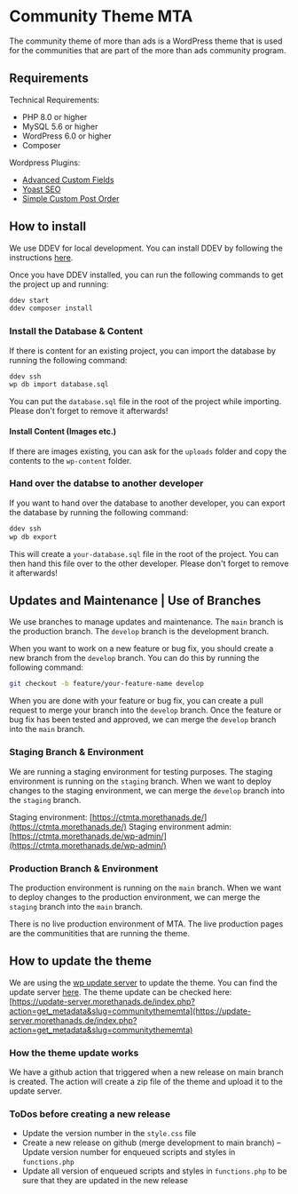 # Community Theme MTA
The community theme of more than ads is a WordPress theme that is used for the communities that are part of the more than ads community program.

## Requirements
Technical Requirements:
- PHP 8.0 or higher
- MySQL 5.6 or higher
- WordPress 6.0 or higher
- Composer

Wordpress Plugins:
- [Advanced Custom Fields](https://www.advancedcustomfields.com/)
- [Yoast SEO](https://yoast.com/wordpress/plugins/seo/#utm_content=plugin-info&utm_term=plugin-homepage&shortlink=1uj)
- [Simple Custom Post Order](https://wordpress.org/plugins/simple-custom-post-order/)

## How to install 
We use DDEV for local development. You can install DDEV by following the instructions [here](https://ddev.readthedocs.io/en/stable/).

Once you have DDEV installed, you can run the following commands to get the project up and running:

```bash
ddev start
ddev composer install
```

### Install the Database & Content
If there is content for an existing project, you can import the database by running the following command:

```bash
ddev ssh 
wp db import database.sql
```
You can put the `database.sql` file in the root of the project while importing. Please don't forget to remove it afterwards! 

#### Install Content (Images etc.)
If there are images existing, you can ask for the `uploads` folder and copy the contents to the `wp-content` folder.


### Hand over the databse to another developer
If you want to hand over the database to another developer, you can export the database by running the following command:

```bash
ddev ssh
wp db export
```
This will create a `your-database.sql` file in the root of the project. You can then hand this file over to the other developer. Please don't forget to remove it afterwards!


## Updates and Maintenance | Use of Branches
We use branches to manage updates and maintenance. The `main` branch is the production branch. The `develop` branch is the development branch. 

When you want to work on a new feature or bug fix, you should create a new branch from the `develop` branch. You can do this by running the following command:

```bash
git checkout -b feature/your-feature-name develop
```

When you are done with your feature or bug fix, you can create a pull request to merge your branch into the `develop` branch. Once the feature or bug fix has been tested and approved, we can merge the `develop` branch into the `main` branch.

### Staging Branch & Environment
We are running a staging environment for testing purposes. The staging environment is running on the `staging` branch. When we want to deploy changes to the staging environment, we can merge the `develop` branch into the `staging` branch.

Staging environment: [https://ctmta.morethanads.de/](https://ctmta.morethanads.de/)
Staging environment admin: [https://ctmta.morethanads.de/wp-admin/](https://ctmta.morethanads.de/wp-admin/)

### Production Branch & Environment
The production environment is running on the `main` branch. When we want to deploy changes to the production environment, we can merge the `staging` branch into the `main` branch.

There is no live production environment of MTA. The live production pages are the communitities that are running the theme. 

## How to update the theme
We are using the [wp update server](https://github.com/YahnisElsts/wp-update-server?tab=readme-ov-file) to update the theme. You can find the update server [here](https://update-server.morethanads.de/index.php). 
The theme update can be checked here: [https://update-server.morethanads.de/index.php?action=get_metadata&slug=communitythememta](https://update-server.morethanads.de/index.php?action=get_metadata&slug=communitythememta)

### How the theme update works
We have a github action that triggered when a new release on main branch is created. The action will create a zip file of the theme and upload it to the update server.

### ToDos before creating a new release
- Update the version number in the `style.css` file
- Create a new release on github (merge development to main branch)
– Update version number for enqueued scripts and styles in `functions.php`
- Update all version of enqueued scripts and styles in `functions.php` to be sure that they are updated in the new release









